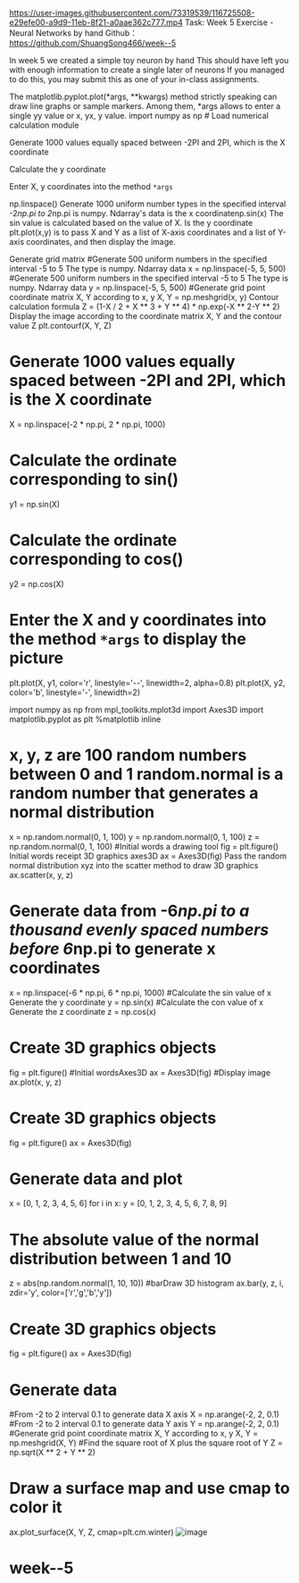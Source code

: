 
https://user-images.githubusercontent.com/73319539/116725508-e29efe00-a9d9-11eb-8f21-a0aae362c777.mp4
Task:
Week 5 Exercise - Neural Networks by hand
Github：https://github.com/ShuangSong466/week--5

In week 5 we created a simple toy neuron by hand
This should have left you with enough information to create a single later of neurons
If you managed to do this, you may submit this as one of your in-class assignments.






The matplotlib.pyplot.plot(*args, **kwargs) method strictly speaking can draw line graphs or sample markers. Among them, *args allows to enter a single yy value or x, yx, y value.
import numpy as np # Load numerical calculation module

Generate 1000 values equally spaced between -2PI and 2PI, which is the X coordinate

Calculate the y coordinate

Enter X, y coordinates into the method `*args` 

 
np.linspace() Generate 1000 uniform number types in the specified interval -2*np.pi to 2*np.pi is numpy. Ndarray's data is the x coordinatenp.sin(x)  The sin value is calculated based on the value of X. Is the y coordinate
plt.plot(x,y) is to pass X and Y as a list of X-axis coordinates and a list of Y-axis coordinates, and then display the image.



Generate grid matrix
#Generate 500 uniform numbers in the specified interval -5 to 5 The type is numpy. Ndarray data
x = np.linspace(-5, 5, 500)
#Generate 500 uniform numbers in the specified interval -5 to 5 The type is numpy. Ndarray data
y = np.linspace(-5, 5, 500)
#Generate grid point coordinate matrix X, Y according to x, y
X, Y = np.meshgrid(x, y)
Contour calculation formula
Z = (1-X / 2 + X ** 3 + Y ** 4) * np.exp(-X ** 2-Y ** 2)
Display the image according to the coordinate matrix X, Y and the contour value Z
plt.contourf(X, Y, Z) 





# Generate 1000 values equally spaced between -2PI and 2PI, which is the X coordinate
X = np.linspace(-2 * np.pi, 2 * np.pi, 1000)
# Calculate the ordinate corresponding to sin()
y1 = np.sin(X)
# Calculate the ordinate corresponding to cos()
y2 = np.cos(X)

# Enter the X and y coordinates into the method `*args` to display the picture
plt.plot(X, y1, color='r', linestyle='--', linewidth=2, alpha=0.8)
plt.plot(X, y2, color='b', linestyle='-', linewidth=2) 

import numpy as np
from mpl_toolkits.mplot3d import Axes3D
import matplotlib.pyplot as plt
%matplotlib inline

# x, y, z are 100 random numbers between 0 and 1 random.normal is a random number that generates a normal distribution
x = np.random.normal(0, 1, 100)
y = np.random.normal(0, 1, 100)
z = np.random.normal(0, 1, 100)
#Initial words a drawing tool
fig = plt.figure()
Initial words receipt 3D graphics axes3D
ax = Axes3D(fig)
Pass the random normal distribution xyz into the scatter method to draw 3D graphics
ax.scatter(x, y, z) 


# Generate data from -6*np.pi to a thousand evenly spaced numbers before 6*np.pi to generate x coordinates
x = np.linspace(-6 * np.pi, 6 * np.pi, 1000)
#Calculate the sin value of x Generate the y coordinate
y = np.sin(x)
#Calculate the con value of x Generate the z coordinate
z = np.cos(x)
# Create 3D graphics objects
fig = plt.figure()
#Initial wordsAxes3D
ax = Axes3D(fig)
#Display image
ax.plot(x, y, z) 
# Create 3D graphics objects
fig = plt.figure()
ax = Axes3D(fig)

# Generate data and plot
x = [0, 1, 2, 3, 4, 5, 6]
for i in x:
y = [0, 1, 2, 3, 4, 5, 6, 7, 8, 9]
# The absolute value of the normal distribution between 1 and 10
z = abs(np.random.normal(1, 10, 10))
#barDraw 3D histogram
     ax.bar(y, z, i, zdir='y', color=['r','g','b','y'])  

# Create 3D graphics objects
fig = plt.figure()
ax = Axes3D(fig)

# Generate data
#From -2 to 2 interval 0.1 to generate data X axis
X = np.arange(-2, 2, 0.1)
#From -2 to 2 interval 0.1 to generate data Y axis
Y = np.arange(-2, 2, 0.1)
#Generate grid point coordinate matrix X, Y according to x, y
X, Y = np.meshgrid(X, Y)
#Find the square root of X plus the square root of Y
Z = np.sqrt(X ** 2 + Y ** 2)


# Draw a surface map and use cmap to color it
ax.plot_surface(X, Y, Z, cmap=plt.cm.winter) 
![image](https://user-images.githubusercontent.com/73319539/116725562-f3e80a80-a9d9-11eb-8657-a0caa7f25e63.png)

# week--5
